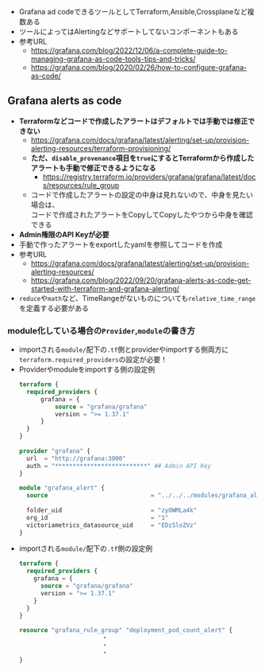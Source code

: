 - Grafana ad codeできるツールとしてTerraform,Ansible,Crossplaneなど複数ある
- ツールによってはAlertingなどサポートしてないコンポーネントもある
- 参考URL
  - https://grafana.com/blog/2022/12/06/a-complete-guide-to-managing-grafana-as-code-tools-tips-and-tricks/
  - https://grafana.com/blog/2020/02/26/how-to-configure-grafana-as-code/
## Grafana alerts as code
- **Terraformなどコードで作成したアラートはデフォルトでは手動では修正できない**
  - https://grafana.com/docs/grafana/latest/alerting/set-up/provision-alerting-resources/terraform-provisioning/
  - **ただ、`disable_provenance`項目を`true`にするとTerraformから作成したアラートも手動で修正できるようになる**
    - https://registry.terraform.io/providers/grafana/grafana/latest/docs/resources/rule_group
  - コードで作成したアラートの設定の中身は見れないので、中身を見たい場合は、  
    コードで作成されたアラートをCopyしてCopyしたやつから中身を確認できる
- **Admin権限のAPI Keyが必要**
- 手動で作ったアラートをexportしたyamlを参照してコードを作成
- 参考URL
  - https://grafana.com/docs/grafana/latest/alerting/set-up/provision-alerting-resources/
  - https://grafana.com/blog/2022/09/20/grafana-alerts-as-code-get-started-with-terraform-and-grafana-alerting/
- `reduce`や`math`など、TimeRangeがないものについても`relative_time_range`を定義する必要がある
### module化している場合の`Provider`,`module`の書き方
- importされる`module/`配下の`.tf`側とproviderやimportする側両方に`terraform.required_providers`の設定が必要！
- Providerやmoduleをimportする側の設定例
  ~~~terraform
  terraform {
    required_providers {
        grafana = {
            source = "grafana/grafana"
            version = ">= 1.37.1"
        }
    }
  }
 
  provider "grafana" {
    url  = "http://grafana:3000"
    auth = "**************************" ## Admin API Key
  }
 
  module "grafana_alert" {
    source                             = "../../../modules/grafana_alert"
 
    folder_uid                         = "zyOWMLa4k"
    org_id                             = "1"
    victoriametrics_datasource_uid     = "EDzSloZVz"
  }
  ~~~
- importされる`module/`配下の`.tf`側の設定例
  ~~~terraform
  terraform {
    required_providers {
      grafana = {
        source = "grafana/grafana"
        version = ">= 1.37.1"
      }
    }
  }
 
  resource "grafana_rule_group" "deployment_pod_count_alert" {
  　　　　　　　　　　　　　　・
  　　　　　　　　　　　　　　・
  　　　　　　　　　　　　　　・
  }
  ~~~
